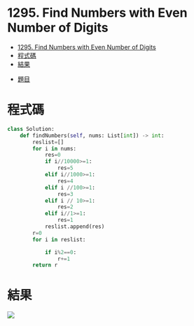 # 1295. Find Numbers with Even Number of Digits
<!-- TOC START min:1 max:3 link:true asterisk:false update:true -->
- [1295. Find Numbers with Even Number of Digits](#1295-find-numbers-with-even-number-of-digits)
- [程式碼](#程式碼)
- [結果](#結果)
<!-- TOC END -->


* [題目](https://leetcode.com/problems/find-numbers-with-even-number-of-digits/)

# 程式碼
```Python
class Solution:
    def findNumbers(self, nums: List[int]) -> int:
        reslist=[]
        for i in nums:
            res=0
            if i//10000>=1:
                res=5
            elif i//1000>=1:
                res=4
            elif i //100>=1:
                res=3
            elif i // 10>=1:
                res=2
            elif i//1>=1:
                res=1
            reslist.append(res)
        r=0
        for i in reslist:

            if i%2==0:
                r+=1
        return r
```
# 結果
![](https://i.imgur.com/pUgnc4j.png)
